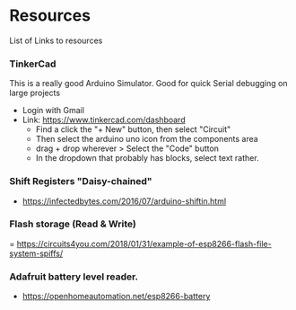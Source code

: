 # Resources
List of Links to resources

### TinkerCad
This is a really good Arduino Simulator. Good for quick Serial debugging on large projects
- Login with Gmail
- Link: https://www.tinkercad.com/dashboard
  - Find a click the "+ New" button, then select "Circuit"
  - Then select the arduino uno icon from the components area
  - drag + drop wherever > Select the "Code" button 
  - In the dropdown that probably has blocks, select text rather. 

### Shift Registers "Daisy-chained"
- https://infectedbytes.com/2016/07/arduino-shiftin.html

### Flash storage (Read & Write)
 = https://circuits4you.com/2018/01/31/example-of-esp8266-flash-file-system-spiffs/

### Adafruit battery level reader.
- https://openhomeautomation.net/esp8266-battery
